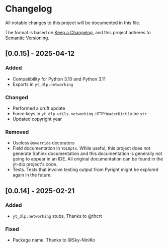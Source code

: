<!-- markdownlint-configure-file {"MD024": { "siblings_only": true } } -->

# Changelog

All notable changes to this project will be documented in this file.

The format is based on [Keep a Changelog](https://keepachangelog.com/en/1.0.0/),
and this project adheres to
[Semantic Versioning](https://semver.org/spec/v2.0.0.html).

## [0.0.15] - 2025-04-12

### Added

- Compatibility for Python 3.10 and Python 3.11
- Exports in `yt_dlp.networking`

### Changed

- Performed a cruft update
- Force keys in `yt_dlp.utils.networking.HTTPHeaderDict` to be `str`
- Updated copyright year

### Removed

- Useless `@override` decorators
- Field documentation in `YDLOpts`. While useful, this project does not generate Sphinx
  documentation and this documentation is generally not going to appear in an IDE. All original
  documentation can be found in the yt-dlp project's code.
- Tests. Tests that involve testing output from Pyright might be explored again in the future.

## [0.0.14] - 2025-02-21

### Added

- `yt_dlp.networking` stubs. Thanks to @thcrt

### Fixed

- Package name. Thanks to @Sky-NiniKo
